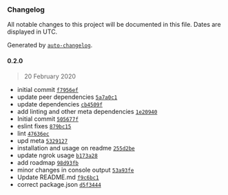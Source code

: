 ### Changelog

All notable changes to this project will be documented in this file. Dates are displayed in UTC.

Generated by [`auto-changelog`](https://github.com/CookPete/auto-changelog).

#### 0.2.0

> 20 February 2020

- initial commit [`f7956ef`](https://github.com/thfrei/http-folder-sync/commit/f7956ef9ece4d37bfda62d68f68212d6f65bdd2c)
- update peer dependencies [`5a7a0c1`](https://github.com/thfrei/http-folder-sync/commit/5a7a0c16934902a63fe82c16960e7498201d40fd)
- update dependencies [`cb4509f`](https://github.com/thfrei/http-folder-sync/commit/cb4509f1c2ef117c89d678e6662cf8eef28a751b)
- add linting and other meta dependencies [`1e20940`](https://github.com/thfrei/http-folder-sync/commit/1e20940c9f16f4bf3c7f1b05c01274a8bc54269e)
- Initial commit [`505677f`](https://github.com/thfrei/http-folder-sync/commit/505677f317984e5a063d05be0ffc5148a849fa77)
- eslint fixes [`879bc15`](https://github.com/thfrei/http-folder-sync/commit/879bc15c567b2bb00c423ea435038a5891006b13)
- lint [`47636ec`](https://github.com/thfrei/http-folder-sync/commit/47636ec05e69ca0ee87fb578025f370301fd8852)
- upd meta [`5329127`](https://github.com/thfrei/http-folder-sync/commit/5329127baafd0f879da9459492fb76dfb4e23af4)
- installation and usage on readme [`255d2be`](https://github.com/thfrei/http-folder-sync/commit/255d2bee30784157d8725f7595a5283147fd0d61)
- update ngrok usage [`b173a28`](https://github.com/thfrei/http-folder-sync/commit/b173a283c733e95767059c66547fb797bfb40959)
- add roadmap [`98d93fb`](https://github.com/thfrei/http-folder-sync/commit/98d93fbfd49a462504e56ee91dca259c06fd4441)
- minor changes in console output [`53a93fe`](https://github.com/thfrei/http-folder-sync/commit/53a93fee91ee7c3523c30a057ddec02f0c3110f9)
- Update README.md [`f9c6bc1`](https://github.com/thfrei/http-folder-sync/commit/f9c6bc1cd8689e6a446f6f18ccc9a3d657834f12)
- correct package.json [`d5f3444`](https://github.com/thfrei/http-folder-sync/commit/d5f3444eca66bc5d7c890b5d598ce90e00efd381)
